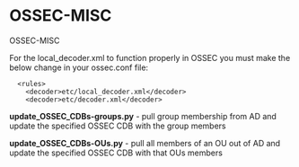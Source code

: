 # OSSEC-MISC
OSSEC-MISC

For the local_decoder.xml to function properly in OSSEC you must make the below change in your ossec.conf file:
```
  <rules>
    <decoder>etc/local_decoder.xml</decoder>
    <decoder>etc/decoder.xml</decoder>
```

<b>update_OSSEC_CDBs-groups.py</b> - pull group membership from AD and update the specified OSSEC CDB with the group members

<b>update_OSSEC_CDBs-OUs.py</b> - pull all members of an OU out of AD and update the specified OSSEC CDB with that OUs members
